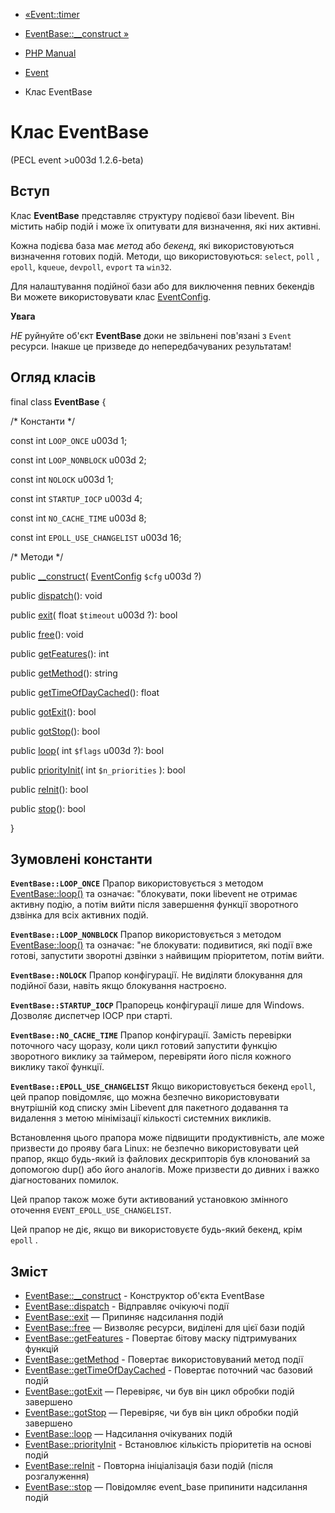 - [«Event::timer](event.timer.md)
- [EventBase::\_\_construct »](eventbase.construct.md)

- [PHP Manual](index.md)
- [Event](book.event.md)
- Клас EventBase

# Клас EventBase

(PECL event \>u003d 1.2.6-beta)

## Вступ

Клас **EventBase** представляє структуру подієвої бази libevent. Він
містить набір подій і може їх опитувати для визначення, які
них активні.

Кожна подієва база має *метод* або *бекенд*, які використовуються
визначення готових подій. Методи, що використовуються: `select`, `poll`
, `epoll`, `kqueue`, `devpoll`, `evport` та `win32`.

Для налаштування подійної бази або для виключення певних бекендів
Ви можете використовувати клас [EventConfig](class.eventconfig.md).

**Увага**

*НЕ* руйнуйте об'єкт **EventBase** доки не звільнені пов'язані з
`Event` ресурси. Інакше це призведе до непередбачуваних
результатам!

## Огляд класів

final class **EventBase** {

/\* Константи \*/

const int `LOOP_ONCE` u003d 1;

const int `LOOP_NONBLOCK` u003d 2;

const int `NOLOCK` u003d 1;

const int `STARTUP_IOCP` u003d 4;

const int `NO_CACHE_TIME` u003d 8;

const int `EPOLL_USE_CHANGELIST` u003d 16;

/\* Методи \*/

public [\_\_construct](eventbase.construct.md)(
[EventConfig](class.eventconfig.md) `$cfg` u003d ?)

public [dispatch](eventbase.dispatch.md)(): void

public [exit](eventbase.exit.md)( float `$timeout` u003d ?): bool

public [free](eventbase.free.md)(): void

public [getFeatures](eventbase.getfeatures.md)(): int

public [getMethod](eventbase.getmethod.md)(): string

public [getTimeOfDayCached](eventbase.gettimeofdaycached.md)(): float

public [gotExit](eventbase.gotexit.md)(): bool

public [gotStop](eventbase.gotstop.md)(): bool

public [loop](eventbase.loop.md)( int `$flags` u003d ?): bool

public [priorityInit](eventbase.priorityinit.md)( int `$n_priorities`
): bool

public [reInit](eventbase.reinit.md)(): bool

public [stop](eventbase.stop.md)(): bool

}

## Зумовлені константи

**`EventBase::LOOP_ONCE`**
Прапор використовується з методом [EventBase::loop()](eventbase.loop.md) та
означає: "блокувати, поки libevent не отримає активну подію, а
потім вийти після завершення функції зворотного дзвінка для
всіх активних подій.

**`EventBase::LOOP_NONBLOCK`**
Прапор використовується з методом [EventBase::loop()](eventbase.loop.md) та
означає: "не блокувати: подивитися, які події вже готові,
запустити зворотні дзвінки з найвищим пріоритетом, потім вийти.

**`EventBase::NOLOCK`**
Прапор конфігурації. Не виділяти блокування для подійної бази, навіть якщо
блокування настроєно.

**`EventBase::STARTUP_IOCP`**
Прапорець конфігурації лише для Windows. Дозволяє диспетчер IOCP при
старті.

**`EventBase::NO_CACHE_TIME`**
Прапор конфігурації. Замість перевірки поточного часу щоразу, коли
цикл готовий запустити функцію зворотного виклику за таймером, перевіряти його
після кожного виклику такої функції.

**`EventBase::EPOLL_USE_CHANGELIST`**
Якщо використовується бекенд `epoll`, цей прапор повідомляє, що можна
безпечно використовувати внутрішній код списку змін Libevent для
пакетного додавання та видалення з метою мінімізації кількості системних
викликів.

Встановлення цього прапора може підвищити продуктивність, але може
призвести до прояву бага Linux: не безпечно використовувати цей прапор,
якщо будь-який із файлових дескрипторів був клонований за допомогою dup() або
його аналогів. Може призвести до дивних і важко діагностованих
помилок.

Цей прапор також може бути активований установкою змінного оточення
`EVENT_EPOLL_USE_CHANGELIST`.

Цей прапор не діє, якщо ви використовуєте будь-який бекенд, крім `epoll`
.

## Зміст

- [EventBase::\_\_construct](eventbase.construct.md) - Конструктор
об'єкта EventBase
- [EventBase::dispatch](eventbase.dispatch.md) - Відправляє
очікуючі події
- [EventBase::exit](eventbase.exit.md) — Припиняє надсилання подій
- [EventBase::free](eventbase.free.md) — Визволяє ресурси,
виділені для цієї бази подій
- [EventBase::getFeatures](eventbase.getfeatures.md) - Повертає
бітову маску підтримуваних функцій
- [EventBase::getMethod](eventbase.getmethod.md) - Повертає
використовуваний метод події
- [EventBase::getTimeOfDayCached](eventbase.gettimeofdaycached.md) -
Повертає поточний час базовий подій
- [EventBase::gotExit](eventbase.gotexit.md) — Перевіряє, чи був він
цикл обробки подій завершено
- [EventBase::gotStop](eventbase.gotstop.md) — Перевіряє, чи був він
цикл обробки подій завершено
- [EventBase::loop](eventbase.loop.md) — Надсилання очікуваних подій
- [EventBase::priorityInit](eventbase.priorityinit.md) -
Встановлює кількість пріоритетів на основі подій
- [EventBase::reInit](eventbase.reinit.md) - Повторна ініціалізація
бази подій (після розгалуження)
- [EventBase::stop](eventbase.stop.md) — Повідомляє event_base
припинити надсилання подій
